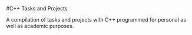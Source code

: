 #C++ Tasks and Projects 

A compilation of tasks and projects with C++ programmed for personal as well as academic purposes. 
